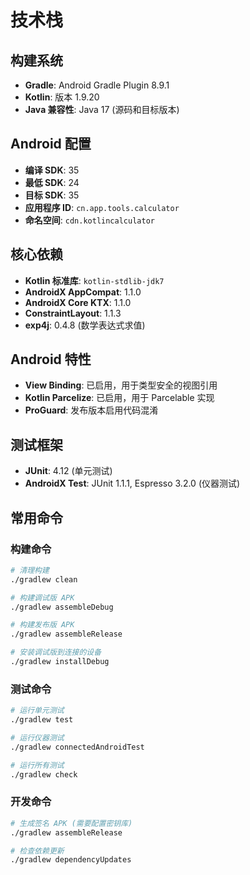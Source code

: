 # 技术栈

## 构建系统
- **Gradle**: Android Gradle Plugin 8.9.1
- **Kotlin**: 版本 1.9.20
- **Java 兼容性**: Java 17 (源码和目标版本)

## Android 配置
- **编译 SDK**: 35
- **最低 SDK**: 24
- **目标 SDK**: 35
- **应用程序 ID**: `cn.app.tools.calculator`
- **命名空间**: `cdn.kotlincalculator`

## 核心依赖
- **Kotlin 标准库**: `kotlin-stdlib-jdk7`
- **AndroidX AppCompat**: 1.1.0
- **AndroidX Core KTX**: 1.1.0
- **ConstraintLayout**: 1.1.3
- **exp4j**: 0.4.8 (数学表达式求值)

## Android 特性
- **View Binding**: 已启用，用于类型安全的视图引用
- **Kotlin Parcelize**: 已启用，用于 Parcelable 实现
- **ProGuard**: 发布版本启用代码混淆

## 测试框架
- **JUnit**: 4.12 (单元测试)
- **AndroidX Test**: JUnit 1.1.1, Espresso 3.2.0 (仪器测试)

## 常用命令

### 构建命令
```bash
# 清理构建
./gradlew clean

# 构建调试版 APK
./gradlew assembleDebug

# 构建发布版 APK
./gradlew assembleRelease

# 安装调试版到连接的设备
./gradlew installDebug
```

### 测试命令
```bash
# 运行单元测试
./gradlew test

# 运行仪器测试
./gradlew connectedAndroidTest

# 运行所有测试
./gradlew check
```

### 开发命令
```bash
# 生成签名 APK (需要配置密钥库)
./gradlew assembleRelease

# 检查依赖更新
./gradlew dependencyUpdates
```